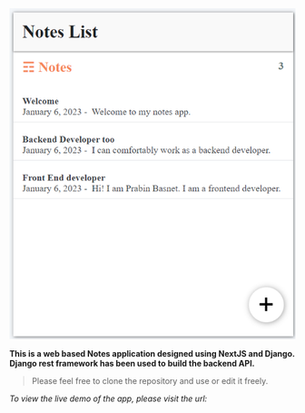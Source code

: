 ![Notes Application](frontend/notes-app-frontend/images/notes_app.png)

**This is a web based Notes application designed using NextJS and Django. Django rest framework has been used to build the backend API.**

> Please feel free to clone the repository and use or edit it freely.

_To view the live demo of the app, please visit the url:_
